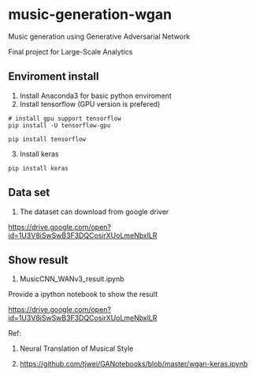 # music-generation-wgan
Music generation using Generative Adversarial Network

Final project for Large-Scale Analytics

## Enviroment install

1. Install Anaconda3 for basic python enviroment
2. Install tensorflow (GPU version is prefered)

```
# install gpu support tensorflow
pip install -U tensorflow-gpu
```

```
pip install tensorflow
```

3. Install keras
```
pip install keras
```

## Data set
1. The dataset can download from google driver

https://drive.google.com/open?id=1U3V8iSwSwB3F3DQCosirXUoLmeNbxlLR


## Show result 

1.  MusicCNN_WANv3_result.ipynb

Provide a ipython notebook to show the result

https://drive.google.com/open?id=1U3V8iSwSwB3F3DQCosirXUoLmeNbxlLR


Ref:

1. Neural Translation of Musical Style

2. https://github.com/tjwei/GANotebooks/blob/master/wgan-keras.ipynb
